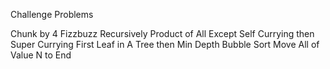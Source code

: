 Challenge Problems

Chunk by 4
Fizzbuzz Recursively
Product of All Except Self
Currying then Super Currying
First Leaf in A Tree then Min Depth
Bubble Sort
Move All of Value N to End
